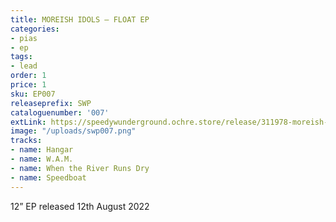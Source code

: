 ```yaml
---
title: MOREISH IDOLS – FLOAT EP
categories:
- pias
- ep
tags:
- lead
order: 1
price: 1
sku: EP007
releaseprefix: SWP
cataloguenumber: '007'
extLink: https://speedywunderground.ochre.store/release/311978-moreish-idols-float
image: "/uploads/swp007.png"
tracks:
- name: Hangar
- name: W.A.M.
- name: When the River Runs Dry
- name: Speedboat
---
```


12” EP released 12th August 2022